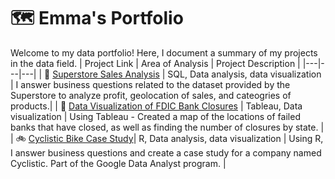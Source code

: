 # 🗺 Emma's Portfolio

Welcome to my data portfolio! Here, I document a summary of my projects in the data field. 
| Project Link | Area of Analysis | Project Description | 
|---|---|---|
| :convenience_store: [Superstore Sales Analysis](https://github.com/emma8874/Superstore-Sales-Analysis) | SQL, Data analysis, data visualization | I answer business questions related to the dataset provided by the Superstore to analyze profit, geolocation of sales, and cateogries of products.|
| :bank: [Data Visualization of FDIC Bank Closures](https://github.com/emma8874/FDIC-Bank-Closures) | Tableau, Data visualization | Using Tableau - Created a map of the locations of failed banks that have closed, as well as finding the number of closures by state. |
| :bike: [Cyclistic Bike Case Study](https://github.com/emma8874/Cyclistic-Bike-Case-Study)| R, Data analysis, data visualization | Using R, I answer business questions and create a case study for a company named Cyclistic. Part of the Google Data Analyst program. | 
